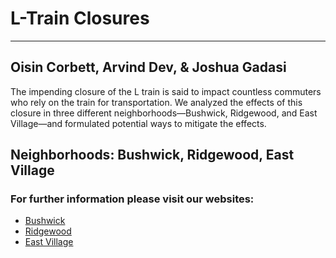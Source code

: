 # L-Train Closures
___
## Oisin Corbett, Arvind Dev, & Joshua Gadasi
The impending closure of the L train is said to impact countless commuters who rely on the train for transportation. We analyzed the effects of this closure in three different neighborhoods—Bushwick, Ridgewood, and East Village—and formulated potential ways to mitigate the effects. 

## Neighborhoods: Bushwick, Ridgewood, East Village


### For further information please visit our websites: 
* [Bushwick](oisincorbett.github.io/)
* [Ridgewood](jgadasi.github.io/East-Village/)
* [East Village](arv-ind.github.io/Ridgewood/)


